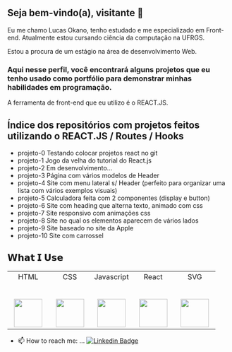 ## Seja bem-vindo(a), visitante 👋

Eu me chamo Lucas Okano, tenho estudado e me especializado em Front-end. Atualmente estou cursando ciência da computação na UFRGS.

Estou a procura de um estágio na área de desenvolvimento Web.

### Aqui nesse perfil, você encontrará alguns projetos que eu tenho usado como portfólio para demonstrar minhas habilidades em programação. 

A ferramenta de front-end que eu utilizo é o REACT.JS. 

## Índice dos repositórios com projetos feitos utilizando o REACT.JS / Routes / Hooks
- projeto-0 Testando colocar projetos react no git
- projeto-1 Jogo da velha do tutorial do React.js
- projeto-2 Em desenvolvimento...
- projeto-3 Página com vários modelos de Header
- projeto-4 Site com menu lateral s/ Header (perfeito para organizar uma lista com vários exemplos visuais)
- projeto-5 Calculadora feita com 2 componentes (display e button)
- projeto-6 Site com heading que alterna texto, animado com css
- projeto-7 Site responsivo com animações css
- projeto-8 Site no qual os elementos aparecem de vários lados
- projeto-9 Site baseado no site da Apple
- projeto-10 Site com carrossel 






## 𝗪𝗵𝗮𝘁 𝗜 𝗨𝘀𝗲

<table>
  <tbody>
    <tr valign="top">
      <td width="20%" align="center">
        <span>HTML</span><br><br><br>
        <img height="64px" src="https://cdn.worldvectorlogo.com/logos/html5-2.svg">
      </td>
      <td width="20%" align="center">
        <span>CSS</span><br><br><br>
        <img height="64px" src="https://seeklogo.com/images/C/css3-logo-FD8D698B77-seeklogo.com.png">
      </td>
      <td width="20%" align="center">
        <span>Javascript</span><br><br><br>
        <img height="64px" src="https://cdn.worldvectorlogo.com/logos/logo-javascript.svg">
      </td>
      <td width="20%" align="center">
        <span>React</span><br><br><br>
        <img height="64px" src="https://cdn.worldvectorlogo.com/logos/react-1.svg">
      </td>
      <td width="20%" align="center">
        <span>SVG</span><br><br><br>
        <img height="64px" src="https://cdn.worldvectorlogo.com/logos/svg-1.svg">
      </td>
    </tr>
  </tbody>
</table>













- 📫 How to reach me: ...
[![Linkedin Badge](https://img.shields.io/badge/-LinkedIn-blue?style=flat-square&logo=Linkedin&logoColor=white&link=https://www.linkedin.com/in/lucas-okano-5510b21ab/)](https://www.linkedin.com/in/lucas-okano-5510b21ab/)

